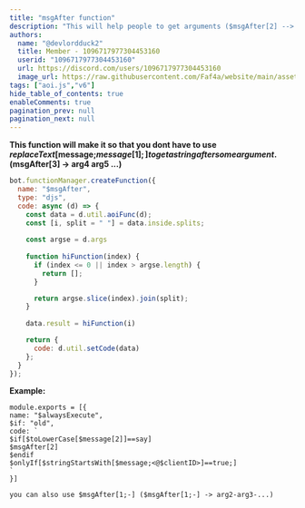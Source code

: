 ```yaml
---
title: "msgAfter function"
description: "This will help people to get arguments ($msgAfter[2] --> arg3 arg4 ...)"
authors:
  name: "@devlordduck2"
  title: Member - 1096717977304453160
  userid: "1096717977304453160"
  url: https://discord.com/users/1096717977304453160
  image_url: https://raw.githubusercontent.com/Faf4a/website/main/assets/images/avatars/1096717977304453160.png
tags: ["aoi.js","v6"]
hide_table_of_contents: true
enableComments: true
pagination_prev: null
pagination_next: null
---
```


**This function will make it so that you dont have to use $replaceText[$message;$message[1] ;] to get a string after some argument. ($msgAfter[3] -> arg4 arg5 ...)**

```js
bot.functionManager.createFunction({
  name: "$msgAfter",
  type: "djs",
  code: async (d) => {
    const data = d.util.aoiFunc(d);
    const [i, split = " "] = data.inside.splits;
    
    const argse = d.args
      
    function hiFunction(index) { 
      if (index <= 0 || index > argse.length) { 
        return [];
      } 

      return argse.slice(index).join(split);
    }
      
    data.result = hiFunction(i)

    return {
      code: d.util.setCode(data)
    };
  }
});

```
**Example:**

```
module.exports = [{
name: "$alwaysExecute",
$if: "old",
code: `
$if[$toLowerCase[$message[2]]==say]
$msgAfter[2]
$endif
$onlyIf[$stringStartsWith[$message;<@$clientID>]==true;]
`
}]
```

`you can also use $msgAfter[1;-] ($msgAfter[1;-] -> arg2-arg3-...)`